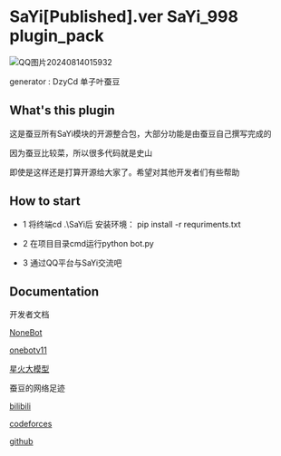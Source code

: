 # SaYi[Published].ver SaYi_998 plugin_pack 

![QQ图片20240814015932](https://github.com/user-attachments/assets/56576b50-b4e7-44d0-a698-b37fd9bf43e3)

generator : DzyCd 单子叶蚕豆

## What's this plugin
这是蚕豆所有SaYi模块的开源整合包，大部分功能是由蚕豆自己撰写完成的

因为蚕豆比较菜，所以很多代码就是史山

即使是这样还是打算开源给大家了。希望对其他开发者们有些帮助

## How to start

* 1 将终端cd .\SaYi后 安装环境： pip install -r requriments.txt

* 2 在项目目录cmd运行python bot.py

* 3 通过QQ平台与SaYi交流吧


## Documentation

开发者文档

[NoneBot](https://nonebot.dev/)

[onebotv11](https://283375.github.io/onebot_v11_vitepress/)

[星火大模型](https://console.xfyun.cn/services/sparkapiCenter)

蚕豆的网络足迹

[bilibili](https://space.bilibili.com/288927312/favlist?fid=117908912&ftype=create)

[codeforces](https://www.bing.com/ck/a?!&&p=b25bcac10cded0e9JmltdHM9MTcyMzUwNzIwMCZpZ3VpZD0wOTBjOGYwZi04MDQ2LTZhMjEtMTliNS05Yzg3ODE1NDZiNWQmaW5zaWQ9NTE5OA&ptn=3&ver=2&hsh=3&fclid=090c8f0f-8046-6a21-19b5-9c8781546b5d&psq=dzycd&u=a1aHR0cHM6Ly9jb2RlZm9yY2VzLmNvbS9wcm9maWxlL0RaWUNE&ntb=1)

[github](https://www.bing.com/ck/a?!&&p=e231c616ceb3d840JmltdHM9MTcyMzUwNzIwMCZpZ3VpZD0wOTBjOGYwZi04MDQ2LTZhMjEtMTliNS05Yzg3ODE1NDZiNWQmaW5zaWQ9NTE0Mw&ptn=3&ver=2&hsh=3&fclid=090c8f0f-8046-6a21-19b5-9c8781546b5d&psq=dzycd&u=a1aHR0cHM6Ly9naXRodWIuY29tL0RaWUNE&ntb=1)
